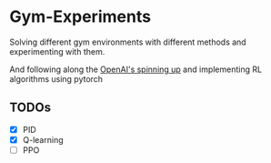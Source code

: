 # Gym-Experiments

Solving different gym environments with different methods and experimenting with them.

And following along the [OpenAI's spinning up](https://spinningup.openai.com/en/latest/index.html) and implementing RL algorithms using pytorch

## TODOs
- [x] PID
- [x] Q-learning
- [ ] PPO
